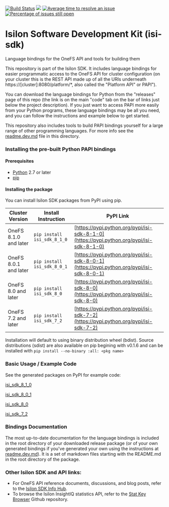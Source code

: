 [![Build Status](https://travis-ci.org/Isilon/isilon_sdk.svg?branch=master)](https://travis-ci.org/Isilon/isilon_sdk)
[![](http://issuestats.com/github/isilon/isilon_sdk/badge/pr?style=flat-square)](http://issuestats.com/github/isilon/isilon_sdk)
[![Average time to resolve an issue](http://isitmaintained.com/badge/resolution/isilon/isilon_sdk.svg)](http://isitmaintained.com/project/isilon/isilon_sdk "Average time to resolve an issue")
[![Percentage of issues still open](http://isitmaintained.com/badge/open/isilon/isilon_sdk.svg)](http://isitmaintained.com/project/isilon/isilon_sdk "Percentage of issues still open")


# Isilon Software Development Kit (isi-sdk)
Language bindings for the OneFS API and tools for building them

This repository is part of the Isilon SDK.  It includes language bindings for easier programmatic access to the OneFS API for cluster configuration (on your cluster this is the REST API made up of all the URIs underneath https://[cluster]:8080/platform/*, also called the "Platform API" or PAPI").

You can download the language bindings for Python from the "releases" page of this repo (the link is on the main "code" tab on the bar of links just below the project description).  If you just want to access PAPI more easily from your Python programs, these language bindings may be all you need, and you can follow the instructions and example below to get started.

This repository also includes tools to build PAPI bindings yourself for a large range of other programming languages.  For more info see the [readme.dev.md](readme.dev.md) file in this directory.

### Installing the pre-built Python PAPI bindings

#### Prerequisites

* [Python](https://www.python.org/downloads/) 2.7 or later
* [pip](https://pip.pypa.io/en/stable/installing/)

#### Installing the package

You can install Isilon SDK packages from PyPI using pip.

| Cluster Version       | Install Instruction         | PyPI Link                                  |
|-----------------------|-----------------------------|--------------------------------------------|
| OneFS 8.1.0 and later | `pip install isi_sdk_8_1_0` | [https://pypi.python.org/pypi/isi-sdk-8-1-0](https://pypi.python.org/pypi/isi-sdk-8-1-0) |
| OneFS 8.0.1 and later | `pip install isi_sdk_8_0_1` | [https://pypi.python.org/pypi/isi-sdk-8-0-1](https://pypi.python.org/pypi/isi-sdk-8-0-1) |
| OneFS 8.0 and later   | `pip install isi_sdk_8_0`   | [https://pypi.python.org/pypi/isi-sdk-8-0](https://pypi.python.org/pypi/isi-sdk-8-0)   |
| OneFS 7.2 and later   | `pip install isi_sdk_7_2`   | [https://pypi.python.org/pypi/isi-sdk-7-2](https://pypi.python.org/pypi/isi-sdk-7-2)   |

Installation will default to using binary distribution wheel (bdist). Source distributions (sdist) are also available on pip begining with v0.1.6 and can be installed with `pip install --no-binary :all: <pkg name> `

### Basic Usage / Example Code

See the generated packages on PyPI for example code:

[isi\_sdk\_8\_1\_0](https://pypi.python.org/pypi/isi-sdk-8-1-0)

[isi\_sdk\_8\_0\_1](https://pypi.python.org/pypi/isi-sdk-8-0-1)

[isi\_sdk\_8\_0](https://pypi.python.org/pypi/isi-sdk-8-0)

[isi\_sdk\_7\_2](https://pypi.python.org/pypi/isi-sdk-7-2)

### Bindings Documentation

The most up-to-date documentation for the language bindings is included in the root directory of your downloaded release package (or of your own generated bindings if you've generated your own using the instructions at [readme.dev.md](readme.dev.md)).  It is a set of markdown files starting with the README.md in the root directory of the package.


### Other Isilon SDK and API links:

* For OneFS API reference documents, discussions, and blog posts, refer to the [Isilon SDK Info Hub](https://community.emc.com/docs/DOC-48273).
* To browse the Isilon InsightIQ statistics API, refer to the [Stat Key Browser](https://github.com/isilon/isilon_stat_browser.git) Github repository.



